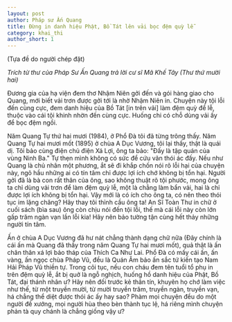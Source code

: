 ```yaml
---
layout: post
author: Pháp sư Ấn Quang
title: Đừng in danh hiệu Phật, Bồ Tát lên vải bọc đệm quỳ lễ 
category: khai_thi
author_short: 1
---
```

(Tựa đề do người chép đặt)

_Trích từ thư của Pháp Sư Ấn Quang trả lời cư sĩ Mã Khế Tây (Thư thứ mười hai)_

Đương gia của hạ viện đem thơ Nhậm Niên gởi đến và gói hàng giao cho Quang, mới biết vải trơn được gởi tới 
là nhờ Nhậm Niên in. Chuyện này tội lỗi đến cùng cực, đem danh hiệu của Bồ Tát [in trên vải] làm đệm quỳ để lễ, thuộc 
vào cái tội khinh nhờn đến cùng cực.  Huống chi có chỗ dùng vải ấy để bọc đệm ngồi. 

Năm Quang Tự thứ hai mươi (1984), ở Phổ Đà tôi đã từng trông thấy. Năm Quang Tự hai mươi mốt (1895) ở chùa 
A Dục Vương, tôi lại thấy, thật là quái dị. Tôi bảo cùng điện chủ điện Xá Lợi, ông ta bảo: "Đấy là tập quán 
của vùng Ninh Ba." Tự thẹn mình không có sức để cứu vãn thói ác đấy. Nếu như Quang là chủ nhân một phương, ắt sẽ 
đi khắp chốn nói rõ lỗi hại của chuyện này, ngõ hầu những ai có tín tâm chỉ được lợi ích chớ không bị 
tổn hại. Người gởi đã là bà con rất thân của ông, sao không thuật rõ tội phước, mong ông ta chỉ dùng vải trơn để làm 
đệm quỳ lễ, một là chẳng làm bẩn vải, hai là chỉ được lợi ích không bị tổn hại. Vậy mới là có ích cho ông ta, có nên theo 
thói tục im lặng chăng? Hãy thay tôi thỉnh cầu ông ta! An Sĩ Toàn Thư in chữ ở cuối sách (bìa sau) ông còn chịu nói 
đến tội lỗi, thế mà cái lỗi này còn lớn gấp trăm ngàn vạn lần lỗi kia! Hãy nên bảo tường tận cùng hết thảy những người tín tâm. 

Ấn ở chùa A Dục Vương đã hư nát chẳng thành dạng chữ nữa (Đây chính là cái ấn mà Quang đã thấy trong năm Quang Tự hai mươi mốt), 
quả thật là ấn chân thân xá lợi bảo tháp của Thích Ca Như Lai. Phổ Đà có mấy cái ấn, ấn vàng, ấn ngọc chùa 
Pháp Vũ, đều là Quán Âm bảo ấn sắc tứ kiến tạo Nam Hải Pháp Vũ thiền tự. Trong cõi tục, nếu con cháu đem 
tên tuổi tổ phụ in trên đệm quỳ lễ, ắt bị quở là ngỗ nghịch, huống hồ danh hiệu của Phật, Bồ Tát, đại thánh nhân ư? Hãy nên đối trước 
kẻ thân tín, khuyên họ chớ làm việc như thế, từ một truyền mười, từ mười truyền trăm, truyền ngàn, truyền vạn, há chẳng thể diệt được 
thói ác ấy hay sao? Phàm mọi chuyện đều do một người đề xướng, mọi người hùa theo bèn thành tục lệ, há riêng mình chuyện 
phản tà quy chánh là chẳng giống vậy ư? 
